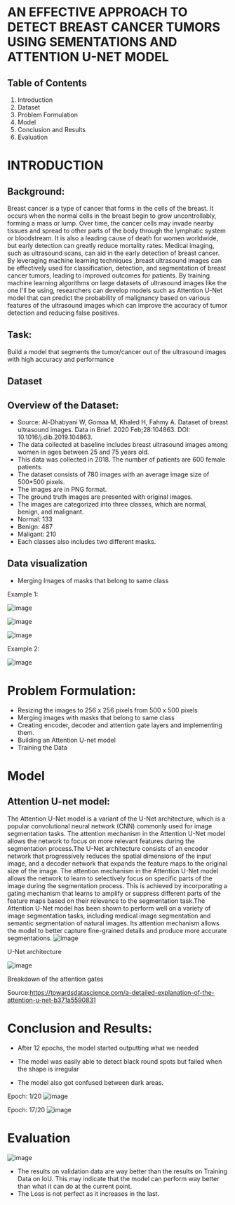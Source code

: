 # AN EFFECTIVE APPROACH TO DETECT BREAST CANCER TUMORS USING SEMENTATIONS AND ATTENTION U-NET MODEL 
## Table of Contents
 1. Introduction
 2. Dataset
 3. Problem Formulation
 4. Model
 5. Conclusion and Results
 6. Evaluation
 
 # INTRODUCTION

## Background:
  Breast cancer is a type of cancer that forms in the cells of the breast. It occurs when the normal cells in the breast begin to grow uncontrollably, forming a mass or lump. Over time, the cancer cells may invade nearby tissues and spread to other parts of the body through the lymphatic system or bloodstream. It is also a leading cause of death for women worldwide, but early detection can greatly reduce mortality rates. Medical imaging, such as ultrasound scans, can aid in the early detection of breast cancer. By leveraging machine learning techniques ,breast ultrasound images can be effectively used for classification, detection, and segmentation of breast cancer tumors, leading to improved outcomes for patients. By training machine learning algorithms on large datasets of ultrasound images like the one I'll be using, researchers can develop models such as  Attention U-Net model that can predict the probability of malignancy based on various features of the ultrasound images which can improve the accuracy of tumor detection and reducing false positives.
 
 ## Task:
Build a model that segments the tumor/cancer out of the ultrasound images with high accuracy and performance


## Dataset

## Overview of the Dataset:
* Source: Al-Dhabyani W, Gomaa M, Khaled H, Fahmy A. Dataset of breast ultrasound images. Data in Brief. 2020 Feb;28:104863. DOI: 10.1016/j.dib.2019.104863.
* The data collected at baseline includes breast ultrasound images among women in ages between 25 and 75 years old. 
* This data was collected in 2018. The number of patients are 600 female patients.
* The dataset consists of 780 images with an average image size of 500*500 pixels.
* The images are in PNG format. 
* The ground truth images are presented with original images.
* The images are categorized into three classes, which are normal, benign, and malignant.
 * Normal: 133
 * Benign: 487
 * Maligant: 210
* Each classes also includes two different masks.



## Data visualization
* Merging Images of masks that belong to same class

Example 1:

![image](https://user-images.githubusercontent.com/89595947/236058931-68e1ddcf-7664-48d8-8c0a-38478fd96bbe.png)

![image](https://user-images.githubusercontent.com/89595947/236058950-e2be0b5b-01d2-4ad5-8c66-cfc8bb4cd148.png)

![image](https://user-images.githubusercontent.com/89595947/236058867-ef30ca4c-ced4-4bad-8bb2-437bfefa3e8e.png)

Example 2:

![image](https://user-images.githubusercontent.com/89595947/236059972-4e59f8bc-5e71-4a1e-bc93-eac302b68d19.png)


# Problem Formulation:
 * Resizing the images to 256 x 256 pixels from 500 x 500 pixels
 * Merging images with masks that belong to same class
 * Creating encoder, decoder and attention gate layers and implementing them.
 * Building an Attention U-net model
 * Training the Data

# Model

## Attention U-net model:

The Attention U-Net model is a variant of the U-Net architecture, which is a popular convolutional neural network (CNN) commonly used for image segmentation tasks. The attention mechanism in the Attention U-Net model allows the network to focus on more relevant features during the segmentation process.The U-Net architecture consists of an encoder network that progressively reduces the spatial dimensions of the input image, and a decoder network that expands the feature maps to the original size of the image. The attention mechanism in the Attention U-Net model allows the network to learn to selectively focus on specific parts of the image during the segmentation process. This is achieved by incorporating a gating mechanism that learns to amplify or suppress different parts of the feature maps based on their relevance to the segmentation task.The Attention U-Net model has been shown to perform well on a variety of image segmentation tasks, including medical image segmentation and semantic segmentation of natural images. Its attention mechanism allows the model to better capture fine-grained details and produce more accurate segmentations.
![image](https://user-images.githubusercontent.com/89595947/236074770-b5d916d8-1ff8-46a8-b14e-03cdd08a38a3.png)

U-Net architecture

![image](https://user-images.githubusercontent.com/89595947/236074833-a7b0b6bd-a8a8-40b8-8522-9a405c86b6c1.png)

Breakdown of the attention gates

Source:https://towardsdatascience.com/a-detailed-explanation-of-the-attention-u-net-b371a5590831

# Conclusion and Results:
  * After 12 epochs, the model started outputting what we needed
  
  * The model was easily able to detect black round spots but failed when the shape is         irregular

  * The model also got confused between dark areas. 

Epoch: 1/20
![image](https://user-images.githubusercontent.com/89595947/236066874-229b4391-80ad-405d-afad-7ab9313d9d50.png)

Epoch: 17/20
![image](https://user-images.githubusercontent.com/89595947/236066989-d472de84-25f6-48bf-8004-8aa1f89802a2.png)


# Evaluation
![image](https://user-images.githubusercontent.com/89595947/236067111-4df84ae0-6ca6-4342-adce-6b47ab3fa76b.png)

* The results on validation data are way better than the results on Training Data on IoU. This may indicate that the model can perform way better than what it can do at the current point.
* The Loss is not perfect as it increases in the last. 


